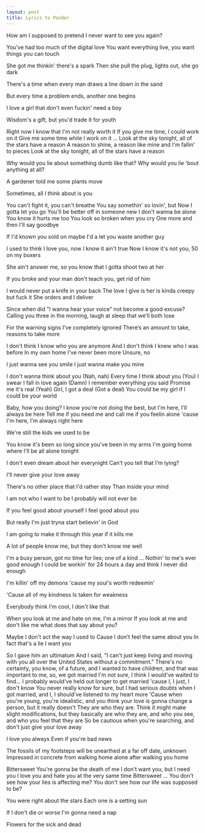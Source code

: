 ```yaml
---
layout: post
title: Lyrics to Ponder
---
```


How am I supposed to pretend
I never want to see you again?

You've had too much of the digital love
You want everything live, you want things you can touch

She got me thinkin' there's a spark
Then she pull the plug, lights out, she go dark

There's a time when every man draws a line down in the sand

But every time a problem ends, another one begins

I love a girl that don't even fuckin' need a boy

Wisdom's a gift, but you'd trade it for youth

Right now I know that I'm not really worth it
If you give me time, I could work on it
Give me some time while I work on it
...
Look at the sky tonight, all of the stars have a reason
A reason to shine, a reason like mine and I'm fallin' to pieces
Look at the sky tonight, all of the stars have a reason

Why would you lie about something dumb like that?
Why would you lie 'bout anything at all?

A gardener told me some plants move

Sometimes, all I think about is you

You can't fight it, you can't breathe
You say somethin' so lovin', but
Now I gotta let you go
You'll be better off in someone new
I don't wanna be alone
You know it hurts me too
You look so broken when you cry
One more and then I'll say goodbye

If I'd known you sold on maybe
I'd a let you waste another guy

I used to think I love you, now I know it ain't true
Now I know it's not you, 50 on my boxers

She ain't answer me, so you know that I gotta shoot two at her

If you broke and your man don't teach you, get rid of him

I would never put a knife in your back
The love I give is her is kinda creepy but fuck it
She orders and I deliver

Since when did "I wanna hear your voice" not become a good excuse?
Calling you three in the morning, laugh at sleep that we'll both lose

For the warning signs I’ve completely ignored
There’s an amount to take, reasons to take more

I don't think I know who you are anymore
And I don't think I knew who I was before
In my own home I've never been more
Unsure, no

I just wanna see you smile
I just wanna make you mine

I don't wanna think about you (Nah, nah)
Every time I think about you (You)
I swear I fall in love again (Damn)
I remember everything you said
Promise me it's real (Yeah)
Girl, I got a deal (Got a deal)
You could be my girl if I could be your world

Baby, how you doing? I know you're not doing the best, but I'm here, I'll always be here
Tell me if you need me and call me if you feelin alone 'cause I'm here, I'm always right here

We're still the kids we used to be

You know it's been so long since you've been in my arms
I'm going home where I'll be all alone tonight

I don't even dream about her everynight
Can't you tell that I'm lying?

I'll never give your love away

There's no other place that I'd rather stay
Than inside your mind

I am not who I want to be
I probably will not ever be

If you feel good about yourself
I feel good about you

But really I'm just tryna start believin' in God

I am going to make it through this year if it kills me

A lot of people know me, but they don't know me well

I'm a busy person, got no time for lies; one of a kind
...
Nothin' to me's ever good enough
I could be workin' for 24 hours a day and think I never did enough

I'm killin' off my demons 'cause my soul's worth redeemin'

'Cause all of my kindness
Is taken for weakness

Everybody think I'm cool, I don't like that

When you look at me and hate on me, I'm a mirror
If you look at me and don't like me what does that say about you?

Maybe I don't act the way I used to
Cause I don't feel the same about you
In fact that's a lie
I want you

So I gave him an ultimatum
And I said, "I can't just keep living and moving with you all over the United States without a commitment."
There's no certainty, you know, of a future, and I wanted to have children, and that was important to me, so, we got married
I'm not sure, I think I would've waited to find...
I probably would've held out longer to get married 'cause I, I just, I don't know
You never really know for sure, but I had serious doubts when I got married, and I, I should've listened to my heart more
'Cause when you're young, you're idealistic, and you think your love is gonna change a person, but it really doesn't
They are who they are. Think it might make slight modifications, but they basically are who they are, and who you see, and who you feel that they are
So be cautious when you're searching, and don't just give your love away

I love you always
Even if you're bad news

The fossils of my footsteps will be unearthed at a far off date, unknown
Impressed in concrete from walking home alone after walking you home

Bittersweet
You're gonna be the death of me
I don't want you, but I need you
I love you and hate you at the very same time
Bittersweet
...
You don't see how your lies is affecting me?
You don't see how our life was supposed to be?

You were right about the stars
Each one is a setting sun

If I don't die or worse
I'm gonna need a nap

Flowers for the sick and dead
